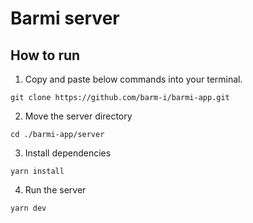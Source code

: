# Barmi server

## How to run

1. Copy and paste below commands into your terminal.

```terminal
git clone https://github.com/barm-i/barmi-app.git
```

2. Move the server directory

```
cd ./barmi-app/server
```

3. Install dependencies

```
yarn install
```

4. Run the server

```
yarn dev
```
